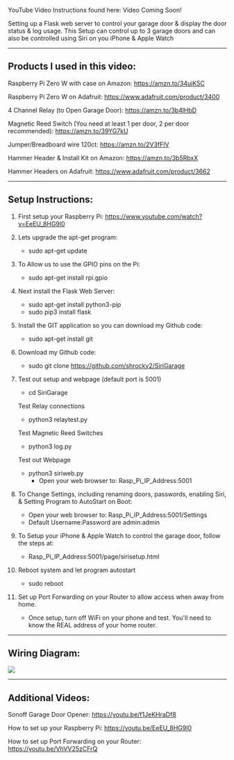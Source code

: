 YouTube Video Instructions found here: Video Coming Soon!

Setting up a Flask web server to control your garage door & display the door status & log usage. This Setup can control up to 3 garage doors and can also be controlled using Siri on you iPhone & Apple Watch

--------------------------------------------------------------------
Products I used in this video:
--------------------------------------------------------------------

Raspberry Pi Zero W with case on Amazon: https://amzn.to/34ujK5C

Raspberry Pi Zero W on Adafruit: https://www.adafruit.com/product/3400

4 Channel Relay (to Open Garage Door): https://amzn.to/3b4lHbD

Magnetic Reed Switch (You need at least 1 per door, 2 per door recommended): https://amzn.to/39YG7kU

Jumper/Breadboard wire 120ct: https://amzn.to/2V3fFlV

Hammer Header & Install Kit on Amazon: https://amzn.to/3b5RbxX

Hammer Headers on Adafruit: https://www.adafruit.com/product/3662

--------------------------------------------------------------------
Setup Instructions:
--------------------------------------------------------------------

1.  First setup your Raspberry Pi: https://www.youtube.com/watch?v=EeEU_8HG9l0 
2.  Lets upgrade the apt-get program:
    - sudo apt-get update

3.  To Allow us to use the GPIO pins on the Pi:
    - sudo apt-get install rpi.gpio

4.  Next install the Flask Web Server: 
    - sudo apt-get install python3-pip
    - sudo pip3 install flask

5.  Install the GIT application so you can download my Github code: 
    - sudo apt-get install git 

6.  Download my Github code: 
    - sudo git clone https://github.com/shrocky2/SiriGarage
 
7.  Test out setup and webpage (default port is 5001)
    - cd SiriGarage
    
    Test Relay connections
    - python3 relaytest.py
    
    Test Magnetic Reed Switches
    - python3 log.py
    
    Test out Webpage
    - python3 siriweb.py
      - Open your web browser to: Rasp_Pi_IP_Address:5001

 8.  To Change Settings, including renaming doors, passwords, enabling Siri, & Setting Program to AutoStart on Boot:
     - Open your web browser to: Rasp_Pi_IP_Address:5001/Settings
     - Default Username:Password are admin:admin

9.  To Setup your iPhone & Apple Watch to control the garage door, follow the steps at:
    - Rasp_Pi_IP_Address:5001/page/sirisetup.html

11.  Reboot system and let program autostart
     - sudo reboot

12.  Set up Port Forwarding on your Router to allow access when away from home.
     - Once setup, turn off WiFi on your phone and test. You'll need to know the REAL address of your home router.

--------------------------------------------------------------------
Wiring Diagram:
--------------------------------------------------------------------

<img src="https://github.com/shrocky2/SiriGarage/blob/main/Mulit%20Door%20Wiring%20Diagram.jpg">

--------------------------------------------------------------------
Additional Videos:
--------------------------------------------------------------------
Sonoff Garage Door Opener: https://youtu.be/f1JeKHraDf8

How to set up your Raspberry Pi: https://youtu.be/EeEU_8HG9l0

How to set up Port Forwarding on your Router: https://youtu.be/VhVV25zCFrQ
